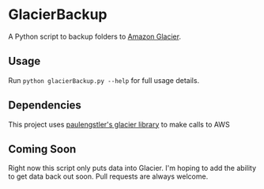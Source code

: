 # GlacierBackup

A Python script to backup folders to 
[Amazon Glacier](http://aws.amazon.com/glacier/).

## Usage

Run `python glacierBackup.py --help` for full usage details.

## Dependencies

This project uses [paulengstler's glacier library](http://paulengstler.github.com/glacier/) to make calls to AWS

## Coming Soon

Right now this script only puts data into Glacier.  I'm hoping
to add the ability to get data back out soon.  Pull requests 
are always welcome.
